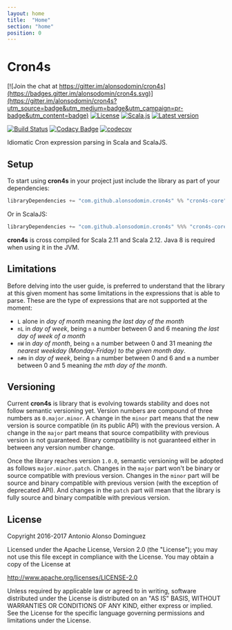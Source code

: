 ```yaml
---
layout: home
title:  "Home"
section: "home"
position: 0
---
```


# Cron4s

[![Join the chat at https://gitter.im/alonsodomin/cron4s](https://badges.gitter.im/alonsodomin/cron4s.svg)](https://gitter.im/alonsodomin/cron4s?utm_source=badge&utm_medium=badge&utm_campaign=pr-badge&utm_content=badge)
[![License](http://img.shields.io/:license-Apache%202-blue.svg)](http://www.apache.org/licenses/LICENSE-2.0.txt)
[![Scala.js](https://www.scala-js.org/assets/badges/scalajs-0.6.17.svg)](https://www.scala-js.org)
[![Latest version](https://index.scala-lang.org/alonsodomin/cron4s/cron4s/latest.svg?color=green)](https://index.scala-lang.org/alonsodomin/cron4s)

[![Build Status](https://travis-ci.org/alonsodomin/cron4s.svg?branch=master)](https://travis-ci.org/alonsodomin/cron4s)
[![Codacy Badge](https://api.codacy.com/project/badge/Grade/7580c36bb6ec4f0888d6ac8213340f4d)](https://www.codacy.com/app/alonso-domin/cron4s?utm_source=github.com&amp;utm_medium=referral&amp;utm_content=alonsodomin/cron4s&amp;utm_campaign=Badge_Grade)
[![codecov](https://codecov.io/gh/alonsodomin/cron4s/branch/master/graph/badge.svg)](https://codecov.io/gh/alonsodomin/cron4s)

Idiomatic Cron expression parsing in Scala and ScalaJS.

## Setup

To start using **cron4s** in your project just include the library as part of your dependencies:

```scala
libraryDependencies += "com.github.alonsodomin.cron4s" %% "cron4s-core" % "x.y.z"
```

Or in ScalaJS:

```scala
libraryDependencies += "com.github.alonsodomin.cron4s" %%% "cron4s-core" % "x.y.z"
```

**cron4s** is cross compiled for Scala 2.11 and Scala 2.12. Java 8 is required when using it in the JVM. 

## Limitations

Before delving into the user guide, is preferred to understand that the library at this given moment has some limitations
 in the expressions that is able to parse. These are the type of expressions that are not supported at the moment:
 
 * `L` alone in _day of month_ meaning _the last day of the month_
 * `nL` in _day of week_, being `n` a number between 0 and 6 meaning _the last day of week of a month_
 * `nW` in _day of month_, being `n` a number between 0 and 31 meaning _the nearest weekday (Monday-Friday) to the given month day_.
 * `n#m` in _day of week_, being `n` a number between 0 and 6 and `m` a number between 0 and 5 meaning _the mth day of the month_.

## Versioning

Current **cron4s** is library that is evolving towards stability and does not follow semantic versioning yet. Version
 numbers are compound of three numbers as `0.major.minor`. A change in the `minor` part means that the new version is
 source compatible (in its public API) with the previous version. A change in the `major` part means that source
 compatibility with previous version is not guaranteed. Binary compatibility is not guaranteed either in between any
 version number change.
 
Once the library reaches version `1.0.0`, semantic versioning will be adopted as follows `major.minor.patch`. Changes
 in the `major` part won't be binary or source compatible with previous version. Changes in the `minor` part will be
 source and binary compatible with previous version (with the exception of deprecated API). And changes in the `patch`
 part will mean that the library is fully source and binary compatible with previous version.

## License

Copyright 2016-2017 Antonio Alonso Dominguez

Licensed under the Apache License, Version 2.0 (the "License");
you may not use this file except in compliance with the License.
You may obtain a copy of the License at

http://www.apache.org/licenses/LICENSE-2.0

Unless required by applicable law or agreed to in writing, software
distributed under the License is distributed on an "AS IS" BASIS,
WITHOUT WARRANTIES OR CONDITIONS OF ANY KIND, either express or implied.
See the License for the specific language governing permissions and
limitations under the License.
